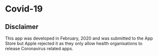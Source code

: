 # Covid-19



## Disclaimer
This app was developed in February, 2020 and was submitted to the App Store but Apple rejected it as they only allow health organisations to release Coronavirus related apps.

